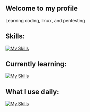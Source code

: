## Welcome to my profile

Learning coding, linux, and pentesting

## Skills:
[![My Skills](https://skillicons.dev/icons?i=js,html,css,python,git)](https://skillicons.dev)

## Currently learning:
[![My Skills](https://skillicons.dev/icons?i=react,bash)](https://skillicons.dev)

## What I use daily:
[![My Skills](https://skillicons.dev/icons?i=linux,debian,kali,neovim)](https://skillicons.dev)
